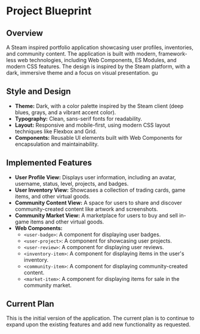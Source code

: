 
# Project Blueprint

## Overview

A Steam inspired portfolio application showcasing user profiles, inventories, and community content. The application is built with modern, framework-less web technologies, including Web Components, ES Modules, and modern CSS features. The design is inspired by the Steam platform, with a dark, immersive theme and a focus on visual presentation.
gu
## Style and Design

*   **Theme:** Dark, with a color palette inspired by the Steam client (deep blues, grays, and a vibrant accent color).
*   **Typography:** Clean, sans-serif fonts for readability.
*   **Layout:** Responsive and mobile-first, using modern CSS layout techniques like Flexbox and Grid.
*   **Components:** Reusable UI elements built with Web Components for encapsulation and maintainability.

## Implemented Features

*   **User Profile View:** Displays user information, including an avatar, username, status, level, projects, and badges.
*   **User Inventory View:** Showcases a collection of trading cards, game items, and other virtual goods.
*   **Community Content View:** A space for users to share and discover community-created content like artwork and screenshots.
*   **Community Market View:** A marketplace for users to buy and sell in-game items and other virtual goods.
*   **Web Components:**
    *   `<user-badge>`: A component for displaying user badges.
    *   `<user-project>`: A component for showcasing user projects.
    *   `<user-review>`: A component for displaying user reviews.
    *   `<inventory-item>`: A component for displaying items in the user's inventory.
    *   `<community-item>`: A component for displaying community-created content.
    *   `<market-item>`: A component for displaying items for sale in the community market.

## Current Plan

This is the initial version of the application. The current plan is to continue to expand upon the existing features and add new functionality as requested.
